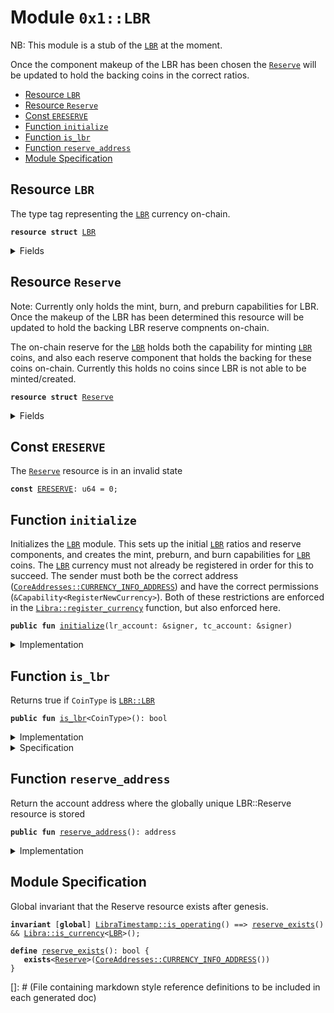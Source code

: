 
<a name="0x1_LBR"></a>

# Module `0x1::LBR`

NB: This module is a stub of the <code><a href="LBR.md#0x1_LBR">LBR</a></code> at the moment.

Once the component makeup of the LBR has been chosen the
<code><a href="LBR.md#0x1_LBR_Reserve">Reserve</a></code> will be updated to hold the backing coins in the correct ratios.


-  [Resource <code><a href="LBR.md#0x1_LBR">LBR</a></code>](#0x1_LBR_LBR)
-  [Resource <code><a href="LBR.md#0x1_LBR_Reserve">Reserve</a></code>](#0x1_LBR_Reserve)
-  [Const <code><a href="LBR.md#0x1_LBR_ERESERVE">ERESERVE</a></code>](#0x1_LBR_ERESERVE)
-  [Function <code>initialize</code>](#0x1_LBR_initialize)
-  [Function <code>is_lbr</code>](#0x1_LBR_is_lbr)
-  [Function <code>reserve_address</code>](#0x1_LBR_reserve_address)
-  [Module Specification](#@Module_Specification_0)


<a name="0x1_LBR_LBR"></a>

## Resource `LBR`

The type tag representing the <code><a href="LBR.md#0x1_LBR">LBR</a></code> currency on-chain.


<pre><code><b>resource</b> <b>struct</b> <a href="LBR.md#0x1_LBR">LBR</a>
</code></pre>



<details>
<summary>Fields</summary>


<dl>
<dt>
<code>dummy_field: bool</code>
</dt>
<dd>

</dd>
</dl>


</details>

<a name="0x1_LBR_Reserve"></a>

## Resource `Reserve`

Note: Currently only holds the mint, burn, and preburn capabilities for
LBR. Once the makeup of the LBR has been determined this resource will
be updated to hold the backing LBR reserve compnents on-chain.

The on-chain reserve for the <code><a href="LBR.md#0x1_LBR">LBR</a></code> holds both the capability for minting <code><a href="LBR.md#0x1_LBR">LBR</a></code>
coins, and also each reserve component that holds the backing for these coins on-chain.
Currently this holds no coins since LBR is not able to be minted/created.


<pre><code><b>resource</b> <b>struct</b> <a href="LBR.md#0x1_LBR_Reserve">Reserve</a>
</code></pre>



<details>
<summary>Fields</summary>


<dl>
<dt>
<code>mint_cap: <a href="Libra.md#0x1_Libra_MintCapability">Libra::MintCapability</a>&lt;<a href="LBR.md#0x1_LBR_LBR">LBR::LBR</a>&gt;</code>
</dt>
<dd>
 The mint capability allowing minting of <code><a href="LBR.md#0x1_LBR">LBR</a></code> coins.
</dd>
<dt>
<code>burn_cap: <a href="Libra.md#0x1_Libra_BurnCapability">Libra::BurnCapability</a>&lt;<a href="LBR.md#0x1_LBR_LBR">LBR::LBR</a>&gt;</code>
</dt>
<dd>
 The burn capability for <code><a href="LBR.md#0x1_LBR">LBR</a></code> coins. This is used for the unpacking
 of <code><a href="LBR.md#0x1_LBR">LBR</a></code> coins into the underlying backing currencies.
</dd>
<dt>
<code>preburn_cap: <a href="Libra.md#0x1_Libra_Preburn">Libra::Preburn</a>&lt;<a href="LBR.md#0x1_LBR_LBR">LBR::LBR</a>&gt;</code>
</dt>
<dd>
 The preburn for <code><a href="LBR.md#0x1_LBR">LBR</a></code>. This is an administrative field since we
 need to alway preburn before we burn.
</dd>
</dl>


</details>

<a name="0x1_LBR_ERESERVE"></a>

## Const `ERESERVE`

The <code><a href="LBR.md#0x1_LBR_Reserve">Reserve</a></code> resource is in an invalid state


<pre><code><b>const</b> <a href="LBR.md#0x1_LBR_ERESERVE">ERESERVE</a>: u64 = 0;
</code></pre>



<a name="0x1_LBR_initialize"></a>

## Function `initialize`

Initializes the <code><a href="LBR.md#0x1_LBR">LBR</a></code> module. This sets up the initial <code><a href="LBR.md#0x1_LBR">LBR</a></code> ratios and
reserve components, and creates the mint, preburn, and burn
capabilities for <code><a href="LBR.md#0x1_LBR">LBR</a></code> coins. The <code><a href="LBR.md#0x1_LBR">LBR</a></code> currency must not already be
registered in order for this to succeed. The sender must both be the
correct address (<code><a href="CoreAddresses.md#0x1_CoreAddresses_CURRENCY_INFO_ADDRESS">CoreAddresses::CURRENCY_INFO_ADDRESS</a></code>) and have the
correct permissions (<code>&Capability&lt;RegisterNewCurrency&gt;</code>). Both of these
restrictions are enforced in the <code><a href="Libra.md#0x1_Libra_register_currency">Libra::register_currency</a></code> function, but also enforced here.


<pre><code><b>public</b> <b>fun</b> <a href="LBR.md#0x1_LBR_initialize">initialize</a>(lr_account: &signer, tc_account: &signer)
</code></pre>



<details>
<summary>Implementation</summary>


<pre><code><b>public</b> <b>fun</b> <a href="LBR.md#0x1_LBR_initialize">initialize</a>(
    lr_account: &signer,
    tc_account: &signer,
) {
    <a href="LibraTimestamp.md#0x1_LibraTimestamp_assert_genesis">LibraTimestamp::assert_genesis</a>();
    // Operational constraint
    <a href="CoreAddresses.md#0x1_CoreAddresses_assert_currency_info">CoreAddresses::assert_currency_info</a>(lr_account);
    // <a href="LBR.md#0x1_LBR_Reserve">Reserve</a> must not exist.
    <b>assert</b>(!<b>exists</b>&lt;<a href="LBR.md#0x1_LBR_Reserve">Reserve</a>&gt;(<a href="CoreAddresses.md#0x1_CoreAddresses_LIBRA_ROOT_ADDRESS">CoreAddresses::LIBRA_ROOT_ADDRESS</a>()), <a href="Errors.md#0x1_Errors_already_published">Errors::already_published</a>(<a href="LBR.md#0x1_LBR_ERESERVE">ERESERVE</a>));
    <b>let</b> (mint_cap, burn_cap) = <a href="Libra.md#0x1_Libra_register_currency">Libra::register_currency</a>&lt;<a href="LBR.md#0x1_LBR">LBR</a>&gt;(
        lr_account,
        <a href="FixedPoint32.md#0x1_FixedPoint32_create_from_rational">FixedPoint32::create_from_rational</a>(1, 1), // exchange rate <b>to</b> <a href="LBR.md#0x1_LBR">LBR</a>
        <b>true</b>,    // is_synthetic
        1000000, // scaling_factor = 10^6
        1000,    // fractional_part = 10^3
        b"<a href="LBR.md#0x1_LBR">LBR</a>"
    );
    // <a href="LBR.md#0x1_LBR">LBR</a> cannot be minted.
    <a href="Libra.md#0x1_Libra_update_minting_ability">Libra::update_minting_ability</a>&lt;<a href="LBR.md#0x1_LBR">LBR</a>&gt;(tc_account, <b>false</b>);
    <a href="AccountLimits.md#0x1_AccountLimits_publish_unrestricted_limits">AccountLimits::publish_unrestricted_limits</a>&lt;<a href="LBR.md#0x1_LBR">LBR</a>&gt;(lr_account);
    <b>let</b> preburn_cap = <a href="Libra.md#0x1_Libra_create_preburn">Libra::create_preburn</a>&lt;<a href="LBR.md#0x1_LBR">LBR</a>&gt;(tc_account);
    move_to(lr_account, <a href="LBR.md#0x1_LBR_Reserve">Reserve</a> { mint_cap, burn_cap, preburn_cap });
}
</code></pre>



</details>

<a name="0x1_LBR_is_lbr"></a>

## Function `is_lbr`

Returns true if <code>CoinType</code> is <code><a href="LBR.md#0x1_LBR_LBR">LBR::LBR</a></code>


<pre><code><b>public</b> <b>fun</b> <a href="LBR.md#0x1_LBR_is_lbr">is_lbr</a>&lt;CoinType&gt;(): bool
</code></pre>



<details>
<summary>Implementation</summary>


<pre><code><b>public</b> <b>fun</b> <a href="LBR.md#0x1_LBR_is_lbr">is_lbr</a>&lt;CoinType&gt;(): bool {
    <a href="Libra.md#0x1_Libra_is_currency">Libra::is_currency</a>&lt;CoinType&gt;() &&
        <a href="Libra.md#0x1_Libra_currency_code">Libra::currency_code</a>&lt;CoinType&gt;() == <a href="Libra.md#0x1_Libra_currency_code">Libra::currency_code</a>&lt;<a href="LBR.md#0x1_LBR">LBR</a>&gt;()
}
</code></pre>



</details>

<details>
<summary>Specification</summary>



<pre><code><b>pragma</b> opaque, verify = <b>false</b>;
<b>include</b> <a href="Libra.md#0x1_Libra_spec_is_currency">Libra::spec_is_currency</a>&lt;CoinType&gt;() ==&gt; <a href="Libra.md#0x1_Libra_AbortsIfNoCurrency">Libra::AbortsIfNoCurrency</a>&lt;<a href="LBR.md#0x1_LBR">LBR</a>&gt;;
</code></pre>


The following is correct because currency codes are unique; however, we
can currently not prove it, therefore verify is false.


<pre><code><b>ensures</b> result == <a href="Libra.md#0x1_Libra_spec_is_currency">Libra::spec_is_currency</a>&lt;CoinType&gt;() && <a href="LBR.md#0x1_LBR_spec_is_lbr">spec_is_lbr</a>&lt;CoinType&gt;();
</code></pre>


Returns true if CoinType is LBR.


<a name="0x1_LBR_spec_is_lbr"></a>


<pre><code><b>define</b> <a href="LBR.md#0x1_LBR_spec_is_lbr">spec_is_lbr</a>&lt;CoinType&gt;(): bool {
   type&lt;CoinType&gt;() == type&lt;<a href="LBR.md#0x1_LBR">LBR</a>&gt;()
}
</code></pre>



</details>

<a name="0x1_LBR_reserve_address"></a>

## Function `reserve_address`

Return the account address where the globally unique LBR::Reserve resource is stored


<pre><code><b>public</b> <b>fun</b> <a href="LBR.md#0x1_LBR_reserve_address">reserve_address</a>(): address
</code></pre>



<details>
<summary>Implementation</summary>


<pre><code><b>public</b> <b>fun</b> <a href="LBR.md#0x1_LBR_reserve_address">reserve_address</a>(): address {
    <a href="CoreAddresses.md#0x1_CoreAddresses_CURRENCY_INFO_ADDRESS">CoreAddresses::CURRENCY_INFO_ADDRESS</a>()
}
</code></pre>



</details>

<a name="@Module_Specification_0"></a>

## Module Specification

Global invariant that the Reserve resource exists after genesis.


<pre><code><b>invariant</b> [<b>global</b>] <a href="LibraTimestamp.md#0x1_LibraTimestamp_is_operating">LibraTimestamp::is_operating</a>() ==&gt; <a href="LBR.md#0x1_LBR_reserve_exists">reserve_exists</a>() && <a href="Libra.md#0x1_Libra_is_currency">Libra::is_currency</a>&lt;<a href="LBR.md#0x1_LBR">LBR</a>&gt;();
<a name="0x1_LBR_reserve_exists"></a>
<b>define</b> <a href="LBR.md#0x1_LBR_reserve_exists">reserve_exists</a>(): bool {
   <b>exists</b>&lt;<a href="LBR.md#0x1_LBR_Reserve">Reserve</a>&gt;(<a href="CoreAddresses.md#0x1_CoreAddresses_CURRENCY_INFO_ADDRESS">CoreAddresses::CURRENCY_INFO_ADDRESS</a>())
}
</code></pre>

[]: # (File containing markdown style reference definitions to be included in each generated doc)
